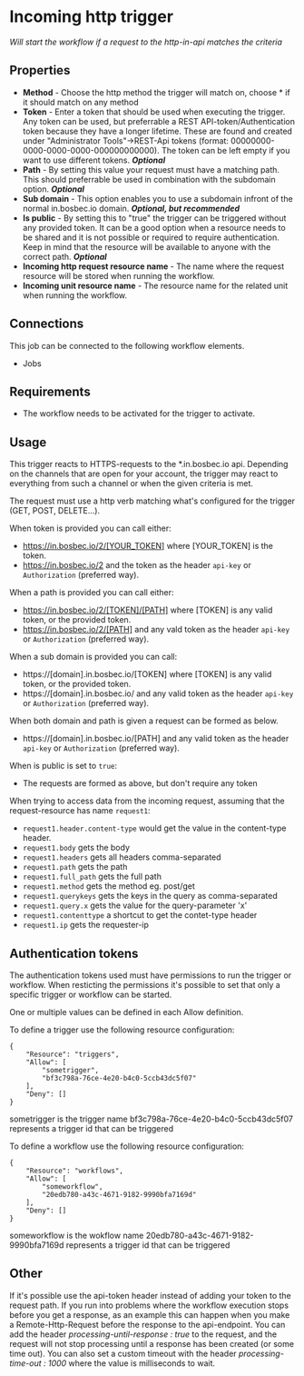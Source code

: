 # Incoming http trigger #


_Will start the workflow if a request to the http-in-api matches the criteria_

## Properties

* **Method** - Choose the http method the trigger will match on, choose * if it should match on any method
* **Token** - Enter a token that should be used when executing the trigger. Any token can be used, but preferrable a REST API-token/Authentication token because they have a longer lifetime. These are found and created under "Administrator Tools"->REST-Api tokens (format: 00000000-0000-0000-0000-000000000000). The token can be left empty if you want to use different tokens. ***Optional***
* **Path** - By setting this value your request must have a matching path. This should preferrable be used in combination with the subdomain option. ***Optional***
* **Sub domain** - This option enables you to use a subdomain infront of the normal in.bosbec.io domain. ***Optional, but recommended***
* **Is public** - By setting this to "true" the trigger can be triggered without any provided token. It can be a good option when a resource needs to be shared and it is not possible or required to require authentication. Keep in mind that the resource will be available to anyone with the correct path. ***Optional***
* **Incoming http request resource name** - The name where the request resource will be stored when running the workflow.
* **Incoming unit resource name** - The resource name for the related unit when running the workflow.

## Connections

This job can be connected to the following workflow elements.

* Jobs

## Requirements

* The workflow needs to be activated for the trigger to activate.

## Usage

This trigger reacts to HTTPS-requests to the *.in.bosbec.io api. Depending on the channels that are open for your account, the trigger may react to everything from such a channel or when the given criteria is met.

The request must use a http verb matching what's configured for the trigger (GET, POST, DELETE...).

When token is provided you can call either:

* https://in.bosbec.io/2/[YOUR_TOKEN] where [YOUR_TOKEN] is the token.
* https://in.bosbec.io/2 and the token as the header `api-key` or `Authorization` (preferred way).

When a path is provided you can call either:

* https://in.bosbec.io/2/[TOKEN]/[PATH] where [TOKEN] is any valid token, or the provided token.
* https://in.bosbec.io/2/[PATH] and any vald token as the header `api-key` or `Authorization` (preferred way).

When a sub domain is provided you can call:

* https://[domain].in.bosbec.io/[TOKEN] where [TOKEN] is any valid token, or the provided token.
* https://[domain].in.bosbec.io/ and any valid token as the header `api-key` or `Authorization` (preferred way).

When both domain and path is given a request can be formed as below.

* https://[domain].in.bosbec.io/[PATH] and any valid token as the header `api-key` or `Authorization` (preferred way).

When is public is set to `true`:

* The requests are formed as above, but don't require any token


When trying to access data from the incoming request, assuming that the request-resource has name `request1`:

* `request1.header.content-type` would get the value in the content-type header.
* `request1.body` gets the body
* `request1.headers` gets all headers comma-separated
* `request1.path` gets the path 
* `request1.full_path` gets the full path
* `request1.method` gets the method eg. post/get
* `request1.querykeys` gets the keys in the query as comma-separated
* `request1.query.x` gets the value for the query-parameter 'x'
* `request1.contenttype` a shortcut to get the contet-type header
* `request1.ip` gets the requester-ip


## Authentication tokens
The authentication tokens used must have permissions to run the trigger or workflow. When resticting the permissions it's possible to set that only a specific trigger or workflow can be started.

One or multiple values can be defined in each Allow definition.

To define a trigger use the following resource configuration:
```
{
    "Resource": "triggers",
    "Allow": [
        "sometrigger",
        "bf3c798a-76ce-4e20-b4c0-5ccb43dc5f07"
    ],
    "Deny": []
}
```
sometrigger is the trigger name
bf3c798a-76ce-4e20-b4c0-5ccb43dc5f07 represents a trigger id that can be triggered


To define a workflow use the following resource configuration:
```
{
    "Resource": "workflows",
    "Allow": [
        "someworkflow",
        "20edb780-a43c-4671-9182-9990bfa7169d"
    ],
    "Deny": []
}
```
someworkflow is the wokflow name
20edb780-a43c-4671-9182-9990bfa7169d represents a trigger id that can be triggered

## Other

If it's possible use the api-token header instead of adding your token to the request path.
If you run into problems where the workflow execution stops before you get a response, as an example this can happen when you make a Remote-Http-Request before the response to the api-endpoint. You can add the header *processing-until-response : true* to the request, and the request will not stop processing until a response has been created (or some time out).
You can also set a custom timeout with the header *processing-time-out : 1000* where the value is milliseconds to wait.

